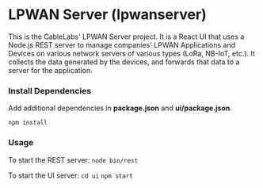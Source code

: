 # LPWAN Server (lpwanserver)

This is the CableLabs' LPWAN Server project.  It is a React UI that uses 
a Node.js REST server to manage companies' LPWAN Applications and Devices
on various network servers of various types (LoRa, NB-IoT, etc.).  It 
collects the data generated by the devices, and forwards that data to a
server for the application.

### Install Dependencies
Add additional dependencies in **package.json** and **ui/package.json**.

`npm install`


### Usage
To start the REST server:
`node bin/rest`

 To start the UI server:
 `cd ui`
 `npm start`


